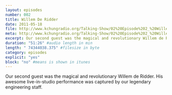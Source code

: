 ```yaml
---
layout: episodes
number: 002
title: Willem De Ridder
date: 2011-05-18
file: http://www.kchungradio.org/Talking-Show/02%20Episode%202_%20Willem%20De%20Ridder.mp3
meta: http://www.kchungradio.org/Talking-Show/02%20Episode%202_%20Willem%20De%20Ridder.mp3
excerpt: Our second guest was the magical and revolutionary Willem de Ridder. His awesome live-in-studio performance was captured by our legendary engineering staff.
duration: "51:26" #audio length in min
length: " 74344038.375" #filesize in byte
category: episodes
explicit: "yes"
block: "no" #means is shown in itunes
---
```


Our second guest was the magical and revolutionary Willem de Ridder. His awesome live-in-studio performance was captured by our legendary engineering staff.